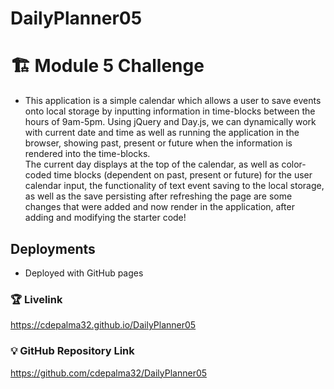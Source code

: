 # DailyPlanner05
# 🏗️ Module 5 Challenge

* This application is a simple calendar which allows a user to save events onto local storage by inputting information in time-blocks between the hours of 9am-5pm.  Using jQuery and Day.js, we can dynamically work with current date and time as well as running the application in the browser, showing past, present or future when the information is rendered into the time-blocks.  
The current day displays at the top of the calendar, as well as color-coded time blocks (dependent on past, present or future) for the user calendar input, the functionality of text event saving to the local storage, as well as the save persisting after refreshing the page are some changes that were added and now render in the application, after adding and modifying the starter code!


## Deployments

* Deployed with GitHub pages

### 🏆 Livelink
https://cdepalma32.github.io/DailyPlanner05


### 💡 GitHub Repository Link
https://github.com/cdepalma32/DailyPlanner05




